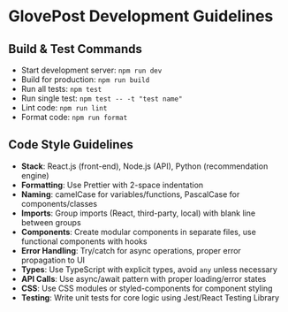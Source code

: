 # GlovePost Development Guidelines

## Build & Test Commands
- Start development server: `npm run dev`
- Build for production: `npm run build` 
- Run all tests: `npm test`
- Run single test: `npm test -- -t "test name"`
- Lint code: `npm run lint`
- Format code: `npm run format`

## Code Style Guidelines
- **Stack**: React.js (front-end), Node.js (API), Python (recommendation engine)
- **Formatting**: Use Prettier with 2-space indentation
- **Naming**: camelCase for variables/functions, PascalCase for components/classes
- **Imports**: Group imports (React, third-party, local) with blank line between groups
- **Components**: Create modular components in separate files, use functional components with hooks
- **Error Handling**: Try/catch for async operations, proper error propagation to UI
- **Types**: Use TypeScript with explicit types, avoid `any` unless necessary
- **API Calls**: Use async/await pattern with proper loading/error states
- **CSS**: Use CSS modules or styled-components for component styling
- **Testing**: Write unit tests for core logic using Jest/React Testing Library